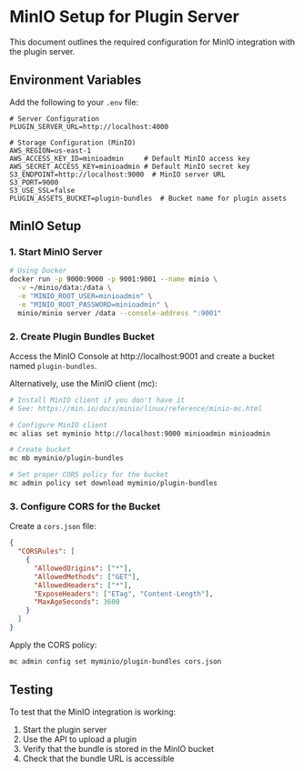 # MinIO Setup for Plugin Server

This document outlines the required configuration for MinIO integration with the plugin server.

## Environment Variables

Add the following to your `.env` file:

```
# Server Configuration
PLUGIN_SERVER_URL=http://localhost:4000

# Storage Configuration (MinIO)
AWS_REGION=us-east-1
AWS_ACCESS_KEY_ID=minioadmin     # Default MinIO access key
AWS_SECRET_ACCESS_KEY=minioadmin # Default MinIO secret key
S3_ENDPOINT=http://localhost:9000  # MinIO server URL
S3_PORT=9000
S3_USE_SSL=false
PLUGIN_ASSETS_BUCKET=plugin-bundles  # Bucket name for plugin assets
```

## MinIO Setup

### 1. Start MinIO Server

```bash
# Using Docker
docker run -p 9000:9000 -p 9001:9001 --name minio \
  -v ~/minio/data:/data \
  -e "MINIO_ROOT_USER=minioadmin" \
  -e "MINIO_ROOT_PASSWORD=minioadmin" \
  minio/minio server /data --console-address ":9001"
```

### 2. Create Plugin Bundles Bucket

Access the MinIO Console at http://localhost:9001 and create a bucket named `plugin-bundles`.

Alternatively, use the MinIO client (mc):

```bash
# Install MinIO client if you don't have it
# See: https://min.io/docs/minio/linux/reference/minio-mc.html

# Configure MinIO client
mc alias set myminio http://localhost:9000 minioadmin minioadmin

# Create bucket
mc mb myminio/plugin-bundles

# Set proper CORS policy for the bucket
mc admin policy set download myminio/plugin-bundles
```

### 3. Configure CORS for the Bucket

Create a `cors.json` file:

```json
{
  "CORSRules": [
    {
      "AllowedOrigins": ["*"],
      "AllowedMethods": ["GET"],
      "AllowedHeaders": ["*"],
      "ExposeHeaders": ["ETag", "Content-Length"],
      "MaxAgeSeconds": 3600
    }
  ]
}
```

Apply the CORS policy:

```bash
mc admin config set myminio/plugin-bundles cors.json
```

## Testing

To test that the MinIO integration is working:

1. Start the plugin server
2. Use the API to upload a plugin
3. Verify that the bundle is stored in the MinIO bucket
4. Check that the bundle URL is accessible
